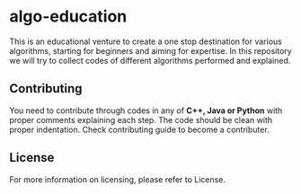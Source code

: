 # algo-education
This is an educational venture to create a one stop destination for various algorithms, starting for beginners and aiming for expertise.
In this repository we will try to collect codes of different algorithms performed and explained. 

## Contributing
You need to contribute through codes in any of **C++, Java or Python** with proper comments explaining each step. The code should be clean with proper indentation. Check contributing guide to become a contributer.

## License
For more information on licensing, please refer to License.
